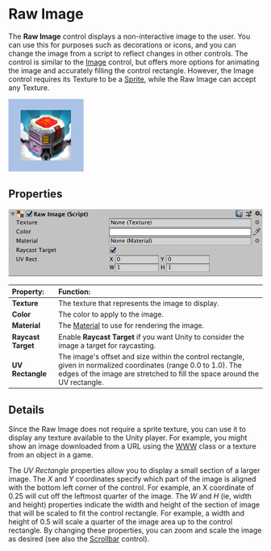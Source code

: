 # Raw Image

The **Raw Image** control displays a non-interactive image to the user. You can use this for purposes such as decorations or icons, and you can change the image from a script to reflect changes in other controls. The control is similar to the [Image](script-Image.md) control, but offers more options for animating the image and accurately filling the control rectangle. However, the Image control requires its Texture to be a [Sprite](https://docs.unity3d.com/Manual/class-TextureImporter.html), while the Raw Image can accept any Texture.

![A Raw Image control](images/RawImageCtrlExample.png)

## Properties

![](images/UI_RawImageInspector184.png)

|**Property:** |**Function:** |
|:---|:---|
|**Texture** |The texture that represents the image to display.|
|**Color** |The color to apply to the image. |
|**Material** | The [Material](https://docs.unity3d.com/Manual/class-Material.html) to use for rendering the image. |
|**Raycast Target** | Enable **Raycast Target** if you want Unity to consider the image a target for raycasting. |
|**UV Rectangle** |The image's offset and size within the control rectangle, given in normalized coordinates (range 0.0 to 1.0). The edges of the image are stretched to fill the space around the UV rectangle. |


## Details

Since the Raw Image does not require a sprite texture, you can use it to display any texture available to the Unity player. For example, you might show an image downloaded from a URL using the [WWW](https://docs.unity3d.com/ScriptReference/WWW.html.md) class or a texture from an object in a game.

The _UV Rectangle_ properties allow you to display a small section of a larger image. The _X_ and _Y_ coordinates specify which part of the image is aligned with the bottom left corner of the control. For example, an X coordinate of 0.25 will cut off the leftmost quarter of the image. The _W_ and _H_ (ie, width and height) properties indicate the width and height of the section of image that will be scaled to fit the control rectangle. For example, a width and height of 0.5 will scale a quarter of the image area up to the control rectangle. By changing these properties, you can zoom and scale the image as desired (see also the [Scrollbar](script-Scrollbar.md) control).
